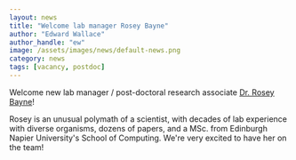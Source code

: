 ```yaml
---
layout: news
title: "Welcome lab manager Rosey Bayne"
author: "Edward Wallace"
author_handle: "ew"
image: /assets/images/news/default-news.png
category: news
tags: [vacancy, postdoc]
---
```


Welcome new lab manager / post-doctoral research associate [Dr. Rosey Bayne](/team/rosey-bayne)!

Rosey is an unusual polymath of a scientist, with decades of lab experience with diverse organisms, dozens of papers, and a MSc. from Edinburgh Napier University's School of Computing. We're very excited to have her on the team!
